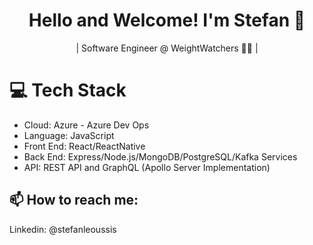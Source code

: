 <div align="center">
    
 # Hello and Welcome! I'm Stefan 👋

| Software Engineer @ WeightWatchers 👨‍💻 |

</div>

# 💻  Tech Stack

- Cloud: Azure - Azure Dev Ops
- Language: JavaScript
- Front End: React/ReactNative
- Back End: Express/Node.js/MongoDB/PostgreSQL/Kafka Services
- API: REST API and GraphQL (Apollo Server Implementation)

## 📫 How to reach me: <br>
   Linkedin: @stefanleoussis
     





